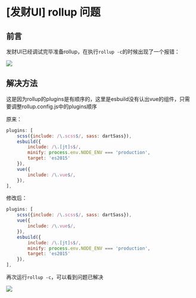 # \[发财UI] rollup 问题

## 前言

发财UI已经调试完毕准备rollup，在执行`rollup -c`的时候出现了一个报错：

![](https://img.bald3r.wang/img/20220801132528.png)

## 解决方法

这是因为rollup的plugins是有顺序的，这里是esbuild没有认出vue的组件，只需要调整rollup.config.js中的plugins顺序

原来：

```javascript
plugins: [
    scss({include: /\.scss$/, sass: dartSass}),
    esbuild({
        include: /\.[jt]s$/,
        minify: process.env.NODE_ENV === 'production',
        target: 'es2015'
    }),
    vue({
        include: /\.vue$/,
    }),
],
```

修改后：

```javascript
plugins: [
    scss({include: /\.scss$/, sass: dartSass}),
    vue({
        include: /\.vue$/,
    }),
    esbuild({
        include: /\.[jt]s$/,
        minify: process.env.NODE_ENV === 'production',
        target: 'es2015'
    }),
],
```

再次运行`rollup -c`，可以看到问题已解决

![](https://img.bald3r.wang/img/20220801132855.png)
